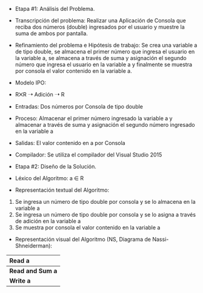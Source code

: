 - Etapa #1: Análisis del Problema.

- Transcripción del problema: Realizar una Aplicación de Consola que reciba dos
números (double) ingresados por el usuario y muestre la suma de ambos por pantalla.

- Refinamiento del problema e Hipótesis de trabajo: Se crea una variable a de tipo double,
se almacena el primer número que ingresa el usuario en la variable a, 
se almacena a través de suma y asignación el segundo número que ingresa el usuario en la variable a
y finalmente se muestra por consola el valor contenido en la variable a.

- Modelo IPO:
- R⨉R ➝ Adición ➝ R
- Entradas: Dos números por Consola de tipo double
- Proceso: Almacenar el primer número ingresado la variable a y
almacenar a través de suma y asignación el segundo número ingresado en la variable a
- Salidas: El valor contenido en a por Consola

- Compilador: Se utiliza el compilador del Visual Studio 2015

- Etapa #2: Diseño de la Solución.

- Léxico del Algoritmo:
a ∈ R

- Representación textual del Algoritmo:
1) Se ingresa un número de tipo double por consola y se lo almacena en la variable a
2) Se ingresa un número de tipo double por consola y se lo asigna a través de adición en la variable a
3) Se muestra por consola el valor contenido en la variable a

- Representación visual del Algoritmo (NS, Diagrama de Nassi-Shneiderman):

|Read a|
|:------------- |
|**Read and Sum a**|
|**Write a**|
